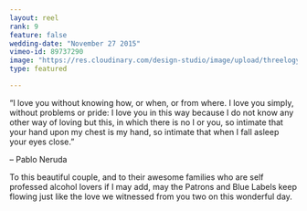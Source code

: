 ```yaml
---
layout: reel
rank: 9
feature: false
wedding-date: "November 27 2015"
vimeo-id: 89737290
image: "https://res.cloudinary.com/design-studio/image/upload/threelogy/yael_karylle-1.jpg"
type: featured

---
```


“I love you without knowing how, or when, or from where. I love you simply, without problems or pride: I love you in this way because I do not know any other way of loving but this, in which there is no I or you, so intimate that your hand upon my chest is my hand, so intimate that when I fall asleep your eyes close.”

– Pablo Neruda

To this beautiful couple, and to their awesome families who are self professed alcohol lovers if I may add, may the Patrons and Blue Labels keep flowing just like the love we witnessed from you two on this wonderful day.

